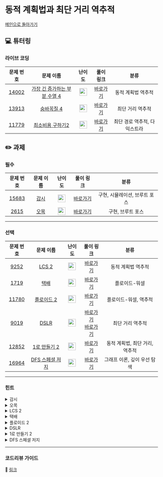 # 동적 계획법과 최단 거리 역추적

[메인으로 돌아가기](https://github.com/Altu-Bitu/Notice)

## 💻 튜터링

### 라이브 코딩

|문제 번호|문제 이름|난이도|풀이 링크|분류|
| :-----: | :-----: | :-----: | :-----: | :-----: |
|<a href="https://www.acmicpc.net/problem/14002" target="_blank">14002</a>|<a href="https://www.acmicpc.net/problem/14002" target="_blank">가장 긴 증가하는 부분 수열 4</a>|<img height="25px" width="25px" src="https://static.solved.ac/tier_small/12.svg"/>|[바로가기](https://github.com/Altu-Bitu/Notice/blob/main/11%EC%9B%94%2009%EC%9D%BC%20-%20%EB%8F%99%EC%A0%81%20%EA%B3%84%ED%9A%8D%EB%B2%95%EA%B3%BC%20%EC%B5%9C%EB%8B%A8%20%EA%B1%B0%EB%A6%AC%20%EC%97%AD%EC%B6%94%EC%A0%81/%EB%9D%BC%EC%9D%B4%EB%B8%8C%20%EC%BD%94%EB%94%A9/14002.cpp)|동적 계획법 역추적|
|<a href="https://www.acmicpc.net/problem/13913" target="_blank">13913</a>|<a href="https://www.acmicpc.net/problem/13913" target="_blank">숨바꼭질 4</a>|<img height="25px" width="25px" src="https://static.solved.ac/tier_small/12.svg"/>|[바로가기](https://github.com/Altu-Bitu/Notice/blob/main/11%EC%9B%94%2009%EC%9D%BC%20-%20%EB%8F%99%EC%A0%81%20%EA%B3%84%ED%9A%8D%EB%B2%95%EA%B3%BC%20%EC%B5%9C%EB%8B%A8%20%EA%B1%B0%EB%A6%AC%20%EC%97%AD%EC%B6%94%EC%A0%81/%EB%9D%BC%EC%9D%B4%EB%B8%8C%20%EC%BD%94%EB%94%A9/13913.cpp)|최단 거리 역추적|
|<a href="https://www.acmicpc.net/problem/11779" target="_blank">11779</a>|<a href="https://www.acmicpc.net/problem/11779" target="_blank">최소비용 구하기2</a>|<img height="25px" width="25px" src="https://static.solved.ac/tier_small/13.svg"/>|[바로가기](https://github.com/Altu-Bitu/Notice/blob/main/11%EC%9B%94%2009%EC%9D%BC%20-%20%EB%8F%99%EC%A0%81%20%EA%B3%84%ED%9A%8D%EB%B2%95%EA%B3%BC%20%EC%B5%9C%EB%8B%A8%20%EA%B1%B0%EB%A6%AC%20%EC%97%AD%EC%B6%94%EC%A0%81/%EB%9D%BC%EC%9D%B4%EB%B8%8C%20%EC%BD%94%EB%94%A9/11779.cpp)|최단 경로 역추적, 다익스트라|

## ✏️ 과제

### 필수
|문제 번호|문제 이름|난이도|풀이 링크|분류|
| :-----: | :-----: | :-----: | :-----: | :-----: |
|<a href="https://www.acmicpc.net/problem/15683" target="_blank">15683</a>|<a href="https://www.acmicpc.net/problem/15683" target="_blank">감시</a>|<img height="25px" width="25px" src="https://static.solved.ac/tier_small/11.svg"/>|[바로가기](https://github.com/Altu-Bitu/Notice/blob/main/11%EC%9B%94%2009%EC%9D%BC%20-%20%EB%8F%99%EC%A0%81%20%EA%B3%84%ED%9A%8D%EB%B2%95%EA%B3%BC%20%EC%B5%9C%EB%8B%A8%20%EA%B1%B0%EB%A6%AC%20%EC%97%AD%EC%B6%94%EC%A0%81/%EA%B3%BC%EC%A0%9C/15683.cpp)|구현, 시뮬레이션, 브루트 포스|
|<a href="https://www.acmicpc.net/problem/2615" target="_blank">2615</a>|<a href="https://www.acmicpc.net/problem/2615" target="_blank">오목</a>|<img height="25px" width="25px" src="https://static.solved.ac/tier_small/8.svg"/>|[바로가기](https://github.com/Altu-Bitu/Notice/blob/main/11%EC%9B%94%2009%EC%9D%BC%20-%20%EB%8F%99%EC%A0%81%20%EA%B3%84%ED%9A%8D%EB%B2%95%EA%B3%BC%20%EC%B5%9C%EB%8B%A8%20%EA%B1%B0%EB%A6%AC%20%EC%97%AD%EC%B6%94%EC%A0%81/%EA%B3%BC%EC%A0%9C/2615.cpp)|구현, 브루트 포스|

---

### 선택

|문제 번호|문제 이름|난이도|풀이 링크|분류|
| :-----: | :-----: | :-----: | :-----: | :-----: |
|<a href="https://www.acmicpc.net/problem/9252" target="_blank">9252</a>|<a href="https://www.acmicpc.net/problem/9252" target="_blank">LCS 2</a>|<img height="25px" width="25px" src="https://static.solved.ac/tier_small/11.svg"/>|[바로가기](https://github.com/Altu-Bitu/Notice/blob/main/11%EC%9B%94%2009%EC%9D%BC%20-%20%EB%8F%99%EC%A0%81%20%EA%B3%84%ED%9A%8D%EB%B2%95%EA%B3%BC%20%EC%B5%9C%EB%8B%A8%20%EA%B1%B0%EB%A6%AC%20%EC%97%AD%EC%B6%94%EC%A0%81/%EA%B3%BC%EC%A0%9C/9252.cpp)|동적 계획법 역추적|
|<a href="https://www.acmicpc.net/problem/1719" target="_blank">1719</a>|<a href="https://www.acmicpc.net/problem/1719" target="_blank">택배</a>|<img height="25px" width="25px" src="https://static.solved.ac/tier_small/12.svg"/>|[바로가기](https://github.com/Altu-Bitu/Notice/blob/main/11%EC%9B%94%2009%EC%9D%BC%20-%20%EB%8F%99%EC%A0%81%20%EA%B3%84%ED%9A%8D%EB%B2%95%EA%B3%BC%20%EC%B5%9C%EB%8B%A8%20%EA%B1%B0%EB%A6%AC%20%EC%97%AD%EC%B6%94%EC%A0%81/%EA%B3%BC%EC%A0%9C/1719.cpp)|플로이드-워셜|
|<a href="https://www.acmicpc.net/problem/11780" target="_blank">11780</a>|<a href="https://www.acmicpc.net/problem/11780" target="_blank">플로이드 2</a>|<img height="25px" width="25px" src="https://static.solved.ac/tier_small/13.svg"/>|[바로가기](https://github.com/Altu-Bitu/Notice/blob/main/11%EC%9B%94%2009%EC%9D%BC%20-%20%EB%8F%99%EC%A0%81%20%EA%B3%84%ED%9A%8D%EB%B2%95%EA%B3%BC%20%EC%B5%9C%EB%8B%A8%20%EA%B1%B0%EB%A6%AC%20%EC%97%AD%EC%B6%94%EC%A0%81/%EA%B3%BC%EC%A0%9C/11780.cpp)|플로이드-워셜, 역추적|
|<a href="https://www.acmicpc.net/problem/9019" target="_blank">9019</a>|<a href="https://www.acmicpc.net/problem/9019" target="_blank">DSLR</a>|<img height="25px" width="25px" src="https://static.solved.ac/tier_small/11.svg"/>|[바로가기](https://github.com/Altu-Bitu/Notice/blob/main/11%EC%9B%94%2009%EC%9D%BC%20-%20%EB%8F%99%EC%A0%81%20%EA%B3%84%ED%9A%8D%EB%B2%95%EA%B3%BC%20%EC%B5%9C%EB%8B%A8%20%EA%B1%B0%EB%A6%AC%20%EC%97%AD%EC%B6%94%EC%A0%81/%EA%B3%BC%EC%A0%9C/9019.cpp)</br>[바로가기](https://github.com/Altu-Bitu/Notice/blob/main/11%EC%9B%94%2009%EC%9D%BC%20-%20%EB%8F%99%EC%A0%81%20%EA%B3%84%ED%9A%8D%EB%B2%95%EA%B3%BC%20%EC%B5%9C%EB%8B%A8%20%EA%B1%B0%EB%A6%AC%20%EC%97%AD%EC%B6%94%EC%A0%81/%EA%B3%BC%EC%A0%9C/9019_2.cpp)|최단 거리 역추적|
|<a href="https://www.acmicpc.net/problem/12852" target="_blank">12852</a>|<a href="https://www.acmicpc.net/problem/12852" target="_blank">1로 만들기 2</a>|<img height="25px" width="25px" src="https://static.solved.ac/tier_small/10.svg"/>|[바로가기](https://github.com/Altu-Bitu/Notice/blob/main/11%EC%9B%94%2009%EC%9D%BC%20-%20%EB%8F%99%EC%A0%81%20%EA%B3%84%ED%9A%8D%EB%B2%95%EA%B3%BC%20%EC%B5%9C%EB%8B%A8%20%EA%B1%B0%EB%A6%AC%20%EC%97%AD%EC%B6%94%EC%A0%81/%EA%B3%BC%EC%A0%9C/12852.cpp)|동적 계획법, 최단 거리, 역추적|
|<a href="https://www.acmicpc.net/problem/16964" target="_blank">16964</a>|<a href="https://www.acmicpc.net/problem/16964" target="_blank">DFS 스페셜 저지</a>|<img height="25px" width="25px" src="https://static.solved.ac/tier_small/12.svg"/>|[바로가기](https://github.com/Altu-Bitu/Notice/blob/main/11%EC%9B%94%2009%EC%9D%BC%20-%20%EB%8F%99%EC%A0%81%20%EA%B3%84%ED%9A%8D%EB%B2%95%EA%B3%BC%20%EC%B5%9C%EB%8B%A8%20%EA%B1%B0%EB%A6%AC%20%EC%97%AD%EC%B6%94%EC%A0%81/%EA%B3%BC%EC%A0%9C/16964.cpp)|그래프 이론, 깊이 우선 탐색|

---

### 힌트

<details>
<summary>감시</summary>
<div markdown="1">
&nbsp;&nbsp;&nbsp;&nbsp;할 일이 많네요. cctv의 방향도 정해야 하고, 각 방향마다 cctv가 닿는 범위도 표시해야 해요. 모든걸 한 곳에서 하고자 한다면 어려워질거예요. 예시 그림을 보고 모든 cctv를 같은 방향으로 회전해보세요. 규칙이 보일지도 몰라요. 저희가 내는 모든 과제는 하드코딩 할 필요가 없다는걸 기억해주세요. 경우의 수가 많아서 어떤 cctv를 어떤 방향으로 먼저 설치해야할 지 고민하고 계신다면, 입력 범위를 볼까요? 가장 쉬운 길이 있어요!
</div>
</details>

<details>
<summary>오목</summary>
<div markdown="1">
&nbsp;&nbsp;&nbsp;&nbsp;특정 위치를 가장 왼쪽(또는 가장 위)로 하는 가능한 모든 오목의 배치가 뭘까요? 근데 이 특정 위치가 정말 가장 왼쪽이라는 보장이 있을까요? 어떨 때 육목이 될까요?
</div>
</details>

<details>
<summary>LCS 2</summary>
<div markdown="1">
&nbsp;&nbsp;&nbsp;&nbsp;LCS는 지난 동적계획법을 배우면서 설명한 적이 있어요. 지난 수업자료를 다시 참고해볼까요? 거기서 경로를 저장하는 부분만 추가하면 될 것 같아요. 역추적을 하기 위해선 위치 값이 아닌, 무엇을 저장해야 할까요?
</div>
</details>

<details>
<summary>택배</summary>
<div markdown="1">
&nbsp;&nbsp;&nbsp;&nbsp;어떤 알고리즘을 써야하는지는 아실거라고 생각하겠습니다. 경로 i, j 사이에 포함될 수 있는 중간 경로 k가 생긴다면 어떻게 반영해야 할까요? 만약 둘 사이의 경로가 i->t->k->j라면요?
</div>
</details>

<details>
<summary>플로이드 2</summary>
<div markdown="1">
&nbsp;&nbsp;&nbsp;&nbsp;플로이드-워셜의 경로를 찾는 문제네요. 어렵다면 같이 과제로 나간 "택배"문제를 먼저 풀어보아요! 이 문제는 택배 문제완 다르게 역추적을 하기 위해서 경로표를 조금 다르게 작성해야 해요.
</div>
</details>

<details>
<summary>DSLR</summary>
<div markdown="1">
&nbsp;&nbsp;&nbsp;&nbsp;경로와 명령어를 함께 저장해야 하네요. 배열을 사용해서 역추적도 가능하지만, 튜터링 때 최단거리 역추적은 큐를 활용해서 경로를 저장할 수도 있다고 했었죠.
</div>
</details>

<details>
<summary>1로 만들기 2</summary>
<div markdown="1">
&nbsp;&nbsp;&nbsp;&nbsp;점화식만 세우면 거의 푼 문제예요. 역추적을 위해 인덱스를 무엇으로 사용해서 경로 배열을 만들어야 할까요?
</div>
</details>

<details>
<summary>DFS 스페셜 저지</summary>
<div markdown="1">
&nbsp;&nbsp;&nbsp;&nbsp;한 정점에 연결된 서로 다른 두 정점 i, j가 있다고 할게요. 만약 i를 j보다 먼저 탐색했다면 최종 경로는 어떻게 될까요? 연결된 정점들에 대해 어떤 순서로 탐색하게 되는지 생각해보세요. 탐색 결과를 보면 연결된 정점의 순서도 알 수 있어요.
</div>
</details>

---

### 코드리뷰 가이드

🔗 [링크](https://educated-treatment-631.notion.site/1109-bba8948358b04e75bb8f1b2f362a69dd)
